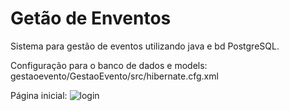 # Getão de Enventos

Sistema para gestão de eventos utilizando java e bd PostgreSQL.

Configuração para o banco de dados e models: gestaoevento/GestaoEvento/src/hibernate.cfg.xml


Página inicial:
![login](https://cloud.githubusercontent.com/assets/4366412/25559801/e25df65e-2d18-11e7-9279-eec0c9d37b84.png)

